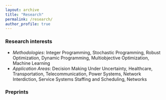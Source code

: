 ```yaml
---
layout: archive
title: "Research"
permalink: /research/
author_profile: true
---
```


### Research interests
- *Methodologies*: Integer Programming, Stochastic Programming, Robust Optimization, Dynamic Programming, Multiobjective Optimization, Machine Learning
- *Application Areas*: Decision Making Under Uncertainty, Healthcare, Transportation, Telecommunication, Power Systems, Network Interdiction, Service Systems Staffing and Scheduling, Networks

### Preprints
